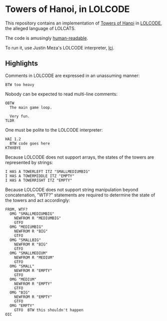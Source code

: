 # Towers of Hanoi, in LOLCODE
This repository contains an implementation of [Towers of Hanoi][hanoi] in [LOLCODE][lolcode], the alleged language of LOLCATS.

The code is amusingly [human-readable][code].

To run it, use Justin Meza's LOLCODE interpreter, [lci][lci].

## Highlights
Comments in LOLCODE are expressed in an unassuming manner:
```lolcode
BTW too heavy
```

Nobody can be expected to read multi-line comments:
```lolcode
OBTW
  The main game loop.

  Very fun.
TLDR
```

One must be polite to the LOLCODE interpreter:
```lolcode
HAI 1.2
  BTW code goes here
KTHXBYE
```

Because LOLCODE does not support arrays, the states of the towers are represented by strings:
```lolcode
I HAS A TOWERLEFT ITZ "SMALLMEDIUMBIG"
I HAS A TOWERMIDDLE ITZ "EMPTY"
I HAS A TOWERRIGHT ITZ "EMPTY"
```

Because LOLCODE does not support string manipulation beyond concatenation, "WTF?" statements are required to determine the state of the towers and act accordingly:
```lolcode
FROM, WTF?
  OMG "SMALLMEDIUMBIG"
    NEWFROM R "MEDIUMBIG"
    GTFO
  OMG "MEDIUMBIG"
    NEWFROM R "BIG"
    GTFO
  OMG "SMALLBIG"
    NEWFROM R "BIG"
    GTFO
  OMG "SMALLMEDIUM"
    NEWFROM R "MEDIUM"
    GTFO
  OMG "SMALL"
    NEWFROM R "EMPTY"
    GTFO
  OMG "MEDIUM"
    NEWFROM R "EMPTY"
    GTFO
  OMG "BIG"
    NEWFROM R "EMPTY"
    GTFO
  OMG "EMPTY"
    GTFO  BTW this shouldn't happen
OIC
```

[code]: ./lib/hanoi.lol
[hanoi]: https://en.wikipedia.org/wiki/Tower_of_Hanoi
[lolcode]: https://en.wikipedia.org/wiki/LOLCODE
[lci]: https://github.com/justinmeza/lci

